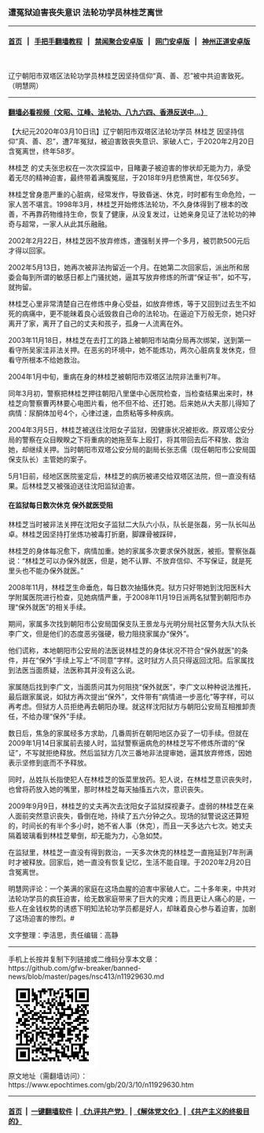 ### 遭冤狱迫害丧失意识 法轮功学员林桂芝离世
------------------------

#### [首页](https://github.com/gfw-breaker/banned-news/blob/master/README.md) &nbsp;&nbsp;|&nbsp;&nbsp; [手把手翻墙教程](https://github.com/gfw-breaker/guides/wiki) &nbsp;&nbsp;|&nbsp;&nbsp; [禁闻聚合安卓版](https://github.com/gfw-breaker/bn-android) &nbsp;&nbsp;|&nbsp;&nbsp; [网门安卓版](https://github.com/oGate2/oGate) &nbsp;&nbsp;|&nbsp;&nbsp; [神州正道安卓版](https://github.com/SzzdOgate/update) 



<div><img alt="" class="aligncenter wp-post-image" src="https://i.epochtimes.com/assets/uploads/2020/03/5414aa0b0518bb4a0da3e398ecff166b-600x400.jpg"/>
<div class="red16 caption">
 <p>
  辽宁朝阳市双塔区法轮功学员林桂芝因坚持信仰“真、善、忍”被中共迫害致死。（明慧网）
 </p>
</div>
</div><hr/>

#### [翻墙必看视频（文昭、江峰、法轮功、八九六四、香港反送中...）](https://github.com/gfw-breaker/banned-news/blob/master/pages/link3.md)

<div><p>
 【大纪元2020年03月10日讯】辽宁朝阳市双塔区法轮功学员
 <ok href="https://www.epochtimes.com/gb/tag/%E6%9E%97%E6%A1%82%E8%8A%9D.html">
  林桂芝
 </ok>
 因坚持信仰“真、善、忍”，遭7年冤狱，被迫害致丧失意识、家破人亡，于2020年2月20日含冤离世，终年58岁。
</p>
<p>
 <ok href="https://www.epochtimes.com/gb/tag/%E6%9E%97%E6%A1%82%E8%8A%9D.html">
  林桂芝
 </ok>
 的丈夫张忠权在一次次探监中，目睹妻子被迫害的惨状却无能为力，承受着无尽的精神迫害，最终带着满腹冤屈，于2018年9月悲愤离世，年仅56岁。
</p>
<p>
 林桂芝曾身患严重的心脏病，经常发作，导致昏迷、休克，时时都有生命危险，一家人苦不堪言。1998年3月，林桂芝开始修炼法轮功，不久身体得到了根本的改善，不再靠药物维持生命，恢复了健康，从没复发过，让她亲身见证了法轮功的神奇与超常，一家人从此其乐融融。
</p>
<p>
 2002年2月22日，林桂芝因不放弃修炼，遭强制关押一个多月，被罚款500元后才得以回家。
</p>
<p>
 2002年5月13日，她再次被非法拘留近一个月。在她第二次回家后，派出所和居委会每到所谓的敏感日都上门骚扰她，逼其写放弃修炼的所谓“保证书”，如不写，就拘留。
</p>
<p>
 林桂芝心里非常清楚自己在修炼中身心受益，如放弃修炼，等于又回到过去生不如死的病痛中，更不能昧着良心诋毁救自己命的法轮功。在逼迫下万般无奈，她只好离开了家，离开了自己的丈夫和孩子，孤身一人流离在外。
</p>
<p>
 2003年11月18日，林桂芝在去打工的路上被朝阳市站南分局再次绑架，送到第一看守所吴家洼非法关押。在恶劣的环境中，她不能炼功，两次心脏病复发休克，但看守所根本不给她救治。
</p>
<p>
 2004年1月中旬，重病在身的林桂芝被朝阳市双塔区法院非法重判7年。
</p>
<p>
 同年3月初，警察把林桂芝押往朝阳八里堡中心医院检查，当检查结果出来时，林桂芝向警察曹丙林要心电图片看，他不但不给、还打她。后来她从大夫那儿得知了病情：尿酮体加号4个，心律过速，血质粘等多种疾病。
</p>
<p>
 2004年3月5日，林桂芝被送往沈阳女子监狱，因健康状况被拒收。原双塔公安分局的警察在众目睽睽之下将重病的她拖至车上殴打，将其带回去后不释放、救治她，却继续关押。当时朝阳市双塔公安分局的副局长张志儒（现任朝阳市公安局国保支队长）主管她的案子。
</p>
<p>
 5月1日前，经地区医院鉴定后，林桂芝的病历被递交给双塔区法院，但一直没有结果。后林桂芝又被强迫送往沈阳监狱迫害。
</p>
<h4>
 <b>
  在监狱每日数次休克 保外就医受阻
 </b>
</h4>
<p>
 林桂芝当时被非法关押在沈阳女子监狱二大队六小队，队长是张磊，另一队长叫丛卓。林桂芝因坚持打坐炼功被毒打折磨，脚踝骨被踩碎，
</p>
<p>
 林桂芝的身体每况愈下，病情加重。她的家属多次要求保外就医，被拒。警察张磊说：“林桂芝可以办保外就医，但是，她不认罪、不放弃信仰、不写保证，就是死里头也不能办保外就医。”
</p>
<p>
 2008年11月，林桂芝生命垂危，每日数次抽搐休克。狱方只好带她到沈阳医科大学附属医院进行检查，见她病情严重，于2008年11月19日派两名狱警到朝阳市办理“保外就医”的相关手续。
</p>
<p>
 期间，家属多次找到朝阳市公安局国保支队王景龙与光明分局社区警务大队大队长李广文，但是他们的态度恶劣强硬，极力阻挠家属办“保外”。
</p>
<p>
 他们谎称，本地朝阳市公安局的法医说林桂芝的身体状况不符合“保外就医”的条件，并在“保外”手续上写上“不同意”字样。这时狱方人员只得返回沈阳。后家属找到法医当面质疑，法医称其并没有这么说。
</p>
<p>
 家属随后找到李广文，当面质问其为何阻挠“保外就医”，李广文以种种说法推托，最后跟家属说，如狱方再次提出“保外”，文件带有“病情进一步恶化”等字样，可以再考虑。但狱方人员拒绝再去朝阳办理。就这样沈阳狱方与朝阳公安局互相推卸责任，不给办理“保外”手续。
</p>
<p>
 数日后，焦急的家属经多方求助，几番周折在朝阳地区办妥了一切手续。但就在2009年1月14日家属前去接人时，监狱警察逼病危的林桂芝写不修炼所谓的“保证”，不写就拒绝释放。然后监狱方几次三番地非法提审她，逼其放弃修炼，因她表示坚修到底而不予释放。
</p>
<p>
 同时，丛姓队长指使犯人在林桂芝的饭菜里放药。犯人说，在林桂芝意识丧失时，也曾将药放入她的嘴里，那时林桂芝每天抽搐五六次，意识丧失。
</p>
<p>
 2009年9月9日，林桂芝的丈夫再次去沈阳女子监狱探视妻子。虚弱的林桂芝在亲人面前突然意识丧失，昏倒在地，持续了五六分钟之久。现场的狱警说这还算短的，时间长的有半个多小时，她不省人事（休克），而且一天多达六七次。她丈夫隔着玻璃看到林桂芝晕倒，却无能为力，心急如焚。
</p>
<p>
 在监狱里，林桂芝一直没有得到救治，一天多次休克的林桂芝一直拖延到7年刑满时才被释放。回家后，她一直没有恢复记忆，生活不能自理。于2020年2月20日含冤离世。
</p>
<p>
 明慧网评论：一个美满的家庭在这场血腥的迫害中家破人亡。二十多年来，中共对法轮功学员的疯狂迫害，给无数家庭带来了巨大的灾难；而且更让人痛心的是，一些人在金钱权势的诱惑下明知法轮功学员都是好人，却昧着良心参与着迫害，加剧了这场迫害的惨烈。#
</p>
<p>
 文字整理：李洁思，责任编辑：高静
</p>
</div>
<hr/>
手机上长按并复制下列链接或二维码分享本文章：<br/>
https://github.com/gfw-breaker/banned-news/blob/master/pages/nsc413/n11929630.md <br/>
<a href='https://github.com/gfw-breaker/banned-news/blob/master/pages/nsc413/n11929630.md'><img src='https://github.com/gfw-breaker/banned-news/blob/master/pages/nsc413/n11929630.md.png'/></a> <br/>
原文地址（需翻墙访问）：https://www.epochtimes.com/gb/20/3/10/n11929630.htm


------------------------
#### [首页](https://github.com/gfw-breaker/banned-news/blob/master/README.md) &nbsp;|&nbsp; [一键翻墙软件](https://github.com/gfw-breaker/nogfw/blob/master/README.md) &nbsp;| [《九评共产党》](https://github.com/gfw-breaker/9ping.md/blob/master/README.md#九评之一评共产党是什么) | [《解体党文化》](https://github.com/gfw-breaker/jtdwh.md/blob/master/README.md) | [《共产主义的终极目的》](https://github.com/gfw-breaker/gczydzjmd.md/blob/master/README.md)


<img src='http://gfw-breaker.win/banned-news/pages/nsc413/n11929630.md' width='0px' height='0px'/>